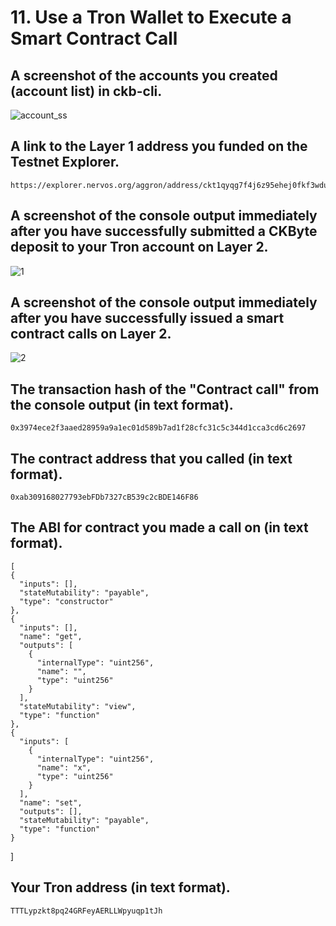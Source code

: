 # 11. Use a Tron Wallet to Execute a Smart Contract Call

## A screenshot of the accounts you created (account list) in ckb-cli.

 ![account_ss](https://user-images.githubusercontent.com/60573218/130331876-a9975b08-845a-4998-8ba7-a4efa53e84aa.png)


## A link to the Layer 1 address you funded on the Testnet Explorer.

    https://explorer.nervos.org/aggron/address/ckt1qyqg7f4j6z95ehej0fkf3wduuhmfyq7us7hsjwrdvp
    

## A screenshot of the console output immediately after you have successfully submitted a CKByte deposit to your Tron account on Layer 2.

 ![1](https://user-images.githubusercontent.com/60573218/130331893-edcdd432-0a31-4a72-bc4f-6c992dcbc933.png)


## A screenshot of the console output immediately after you have successfully issued a smart contract calls on Layer 2.

![2](https://user-images.githubusercontent.com/60573218/130331919-fea0d2f7-ba10-4c1e-9db3-8aa06675e31b.png)


## The transaction hash of the "Contract call" from the console output (in text format).

    0x3974ece2f3aaed28959a9a1ec01d589b7ad1f28cfc31c5c344d1cca3cd6c2697
    
## The contract address that you called (in text format).

    0xab309168027793ebFDb7327cB539c2cBDE146F86
    
## The ABI for contract you made a call on (in text format).

    [
    {
      "inputs": [],
      "stateMutability": "payable",
      "type": "constructor"
    },
    {
      "inputs": [],
      "name": "get",
      "outputs": [
        {
          "internalType": "uint256",
          "name": "",
          "type": "uint256"
        }
      ],
      "stateMutability": "view",
      "type": "function"
    },
    {
      "inputs": [
        {
          "internalType": "uint256",
          "name": "x",
          "type": "uint256"
        }
      ],
      "name": "set",
      "outputs": [],
      "stateMutability": "payable",
      "type": "function"
    }
   ]
  
  
## Your Tron address (in text format).

    TTTLypzkt8pq24GRFeyAERLLWpyuqp1tJh
